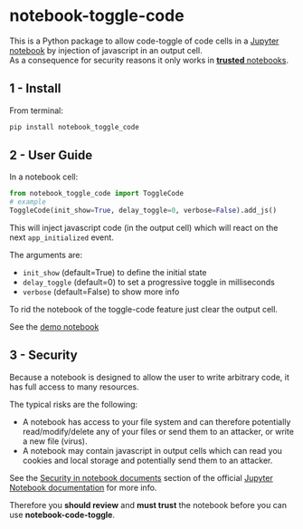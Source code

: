 # notebook-toggle-code

This is a Python package to allow code-toggle of code cells in a [Jupyter notebook](http://jupyter-notebook-beginner-guide.readthedocs.io/en/latest/what_is_jupyter.html) by injection of javascript in an output cell.  
As a consequence for security reasons it only works in [**trusted** notebooks](http://jupyter-notebook.readthedocs.io/en/stable/security.html#security-in-notebook-documents).  

## 1 - Install

From terminal:

```bash
pip install notebook_toggle_code
```

## 2 - User Guide

In a notebook cell:

```Python
from notebook_toggle_code import ToggleCode
# example
ToggleCode(init_show=True, delay_toggle=0, verbose=False).add_js()
```

This will inject javascript code (in the output cell) which will react on the next `app_initialized` event.  

The arguments are:
+ `init_show` (default=True) to define the initial state
+ `delay_toggle` (default=0) to set a progressive toggle in milliseconds
+ `verbose` (default=False) to show more info

To rid the notebook of the toggle-code feature just clear the output cell.

See the [demo notebook](http://nbviewer.jupyter.org/github/oscar6echo/notebook-toggle-code/blob/master/demo_toggle_code.ipynb)


## 3 - Security

Because a notebook is designed to allow the user to write arbitrary code, it has full access to many resources.   

The typical risks are the following:
+ A notebook has access to your file system and can therefore potentially read/modify/delete any of your files or send them to an attacker, or write a new file (virus).  
+ A notebook may contain javascript in output cells which can read you cookies and local storage and potentially send them to an attacker.  

See the [Security in notebook documents](https://jupyter-notebook.readthedocs.io/en/stable/security.html#security-in-notebook-documents) section of the official [Jupyter Notebook documentation](https://jupyter-notebook.readthedocs.io/en/stable/index.html) for more info.  

Therefore you **should review** and **must trust** the notebook before you can use **notebook-code-toggle**.


<!-- pandoc --from=markdown --to=rst --output=README.rst README.md -->
